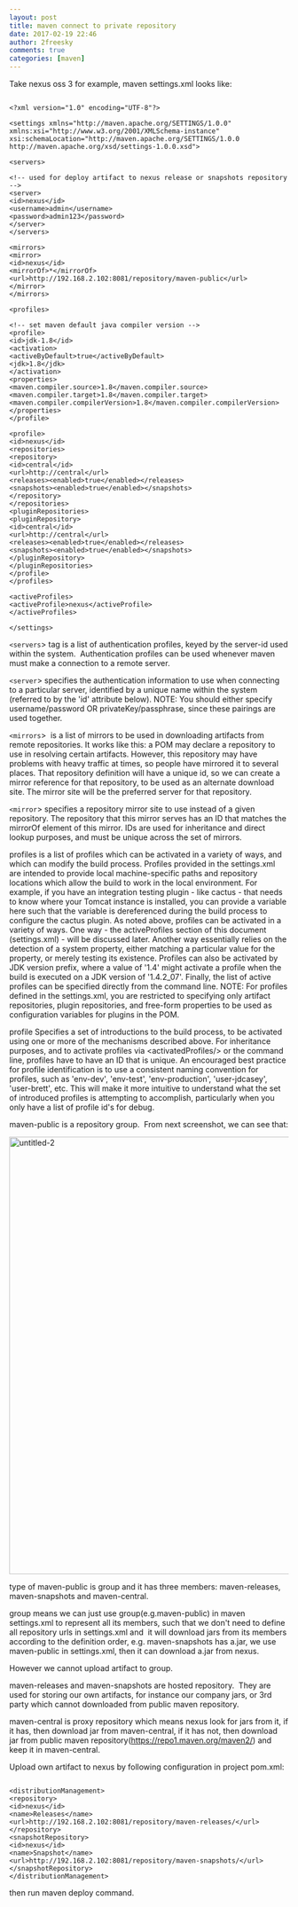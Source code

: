 ```yaml
---
layout: post
title: maven connect to private repository
date: 2017-02-19 22:46
author: 2freesky
comments: true
categories: [maven]
---
```

Take nexus oss 3 for example, maven settings.xml looks like:

```

<?xml version="1.0" encoding="UTF-8"?>

<settings xmlns="http://maven.apache.org/SETTINGS/1.0.0" xmlns:xsi="http://www.w3.org/2001/XMLSchema-instance" xsi:schemaLocation="http://maven.apache.org/SETTINGS/1.0.0 http://maven.apache.org/xsd/settings-1.0.0.xsd">

<servers>

<!-- used for deploy artifact to nexus release or snapshots repository -->
<server>
<id>nexus</id>
<username>admin</username>
<password>admin123</password>
</server>
</servers>

<mirrors>
<mirror>
<id>nexus</id>
<mirrorOf>*</mirrorOf>
<url>http://192.168.2.102:8081/repository/maven-public</url>
</mirror>
</mirrors>

<profiles>

<!-- set maven default java compiler version -->
<profile>
<id>jdk-1.8</id>
<activation>
<activeByDefault>true</activeByDefault>
<jdk>1.8</jdk>
</activation>
<properties>
<maven.compiler.source>1.8</maven.compiler.source>
<maven.compiler.target>1.8</maven.compiler.target>
<maven.compiler.compilerVersion>1.8</maven.compiler.compilerVersion>
</properties>
</profile>

<profile>
<id>nexus</id>
<repositories>
<repository>
<id>central</id>
<url>http://central</url>
<releases><enabled>true</enabled></releases>
<snapshots><enabled>true</enabled></snapshots>
</repository>
</repositories>
<pluginRepositories>
<pluginRepository>
<id>central</id>
<url>http://central</url>
<releases><enabled>true</enabled></releases>
<snapshots><enabled>true</enabled></snapshots>
</pluginRepository>
</pluginRepositories>
</profile>
</profiles>

<activeProfiles>
<activeProfile>nexus</activeProfile>
</activeProfiles>

</settings>

```

`<servers`> tag is a list of authentication profiles, keyed by the server-id used within the system.  Authentication profiles can be used whenever maven must make a connection to a remote server.

`<server`> specifies the authentication information to use when connecting to a particular server, identified by a unique name within the system (referred to by the 'id' attribute below).
NOTE: You should either specify username/password OR privateKey/passphrase, since these pairings are used together.

`<mirrors`>  is a list of mirrors to be used in downloading artifacts from remote repositories.
It works like this: a POM may declare a repository to use in resolving certain artifacts.
However, this repository may have problems with heavy traffic at times, so people have mirrored it to several places.
That repository definition will have a unique id, so we can create a mirror reference for that repository, to be used as an alternate download site. The mirror site will be the preferred server for that repository.

`<mirror`> specifies a repository mirror site to use instead of a given repository. The repository that this mirror serves has an ID that matches the mirrorOf element of this mirror. IDs are used for inheritance and direct lookup purposes, and must be unique across the set of mirrors.

profiles is a list of profiles which can be activated in a variety of ways, and which can modify the build process. Profiles provided in the settings.xml are intended to provide local machine-specific paths and repository locations which allow the build to work in the local environment.
For example, if you have an integration testing plugin - like cactus - that needs to know where your Tomcat instance is installed, you can provide a variable here such that the variable is dereferenced during the build process to configure the cactus plugin.
As noted above, profiles can be activated in a variety of ways. One way - the activeProfiles
section of this document (settings.xml) - will be discussed later. Another way essentially
relies on the detection of a system property, either matching a particular value for the property, or merely testing its existence. Profiles can also be activated by JDK version prefix, where a value of '1.4' might activate a profile when the build is executed on a JDK version of '1.4.2_07'.
Finally, the list of active profiles can be specified directly from the command line.
NOTE: For profiles defined in the settings.xml, you are restricted to specifying only artifact
repositories, plugin repositories, and free-form properties to be used as configuration
variables for plugins in the POM.

profile Specifies a set of introductions to the build process, to be activated using one or more of the mechanisms described above. For inheritance purposes, and to activate profiles via &lt;activatedProfiles/&gt; or the command line, profiles have to have an ID that is unique.
An encouraged best practice for profile identification is to use a consistent naming convention
for profiles, such as 'env-dev', 'env-test', 'env-production', 'user-jdcasey', 'user-brett', etc.
This will make it more intuitive to understand what the set of introduced profiles is attempting to accomplish, particularly when you only have a list of profile id's for debug.

maven-public is a repository group.  From next screenshot, we can see that:

<img class="alignnone size-full wp-image-654" src="https://2freesky.files.wordpress.com/2017/02/untitled-2.png" alt="untitled-2" width="691" height="789" />

type of maven-public is group and it has three members: maven-releases, maven-snapshots and maven-central.

group means we can just use group(e.g.maven-public) in maven settings.xml to represent all its members, such that we don't need to define all repository urls in settings.xml and  it will download jars from its members according to the definition order, e.g. maven-snapshots has a.jar, we use maven-public in settings.xml, then it can download a.jar from nexus.

However we cannot upload artifact to group.

maven-releases and maven-snapshots are hosted repository.  They are used for storing our own artifacts, for instance our company jars, or 3rd party which cannot downloaded from public maven repository.

maven-central is proxy repository which means nexus look for jars from it, if it has, then download jar from maven-central, if it has not, then download jar from public maven repository(https://repo1.maven.org/maven2/) and keep it in maven-central.

Upload own artifact to nexus by following configuration in project pom.xml:

```

<distributionManagement>
<repository>
<id>nexus</id>
<name>Releases</name>
<url>http://192.168.2.102:8081/repository/maven-releases/</url>
</repository>
<snapshotRepository>
<id>nexus</id>
<name>Snapshot</name>
<url>http://192.168.2.102:8081/repository/maven-snapshots/</url>
</snapshotRepository>
</distributionManagement>

```

then run maven deploy command.

